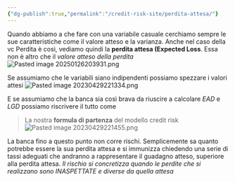 ```yaml
---
{"dg-publish":true,"permalink":"/credit-risk-site/perdita-attesa/"}
---
```


Quando abbiamo a che fare con una variabile casuale cerchiamo sempre le sue caratteristiche come il valore atteso e la varianza.
Anche nel caso della vc Perdita è così, vediamo quindi la **perdita attesa (Expected Loss**.
Essa non è altro che il *valore atteso della perdita*
![Pasted image 20250126203931.png](/img/user/Credit%20Risk%20_site/allegati/allegati/Pasted%20image%2020250126203931.png)

Se assumiamo che le variabili siano indipendenti possiamo spezzare i valori attesi
![Pasted image 20230429221334.png](/img/user/Credit%20Risk%20_site/allegati/Pasted%20image%2020230429221334.png)

E se assumiamo che la banca sia così brava da riuscire a calcolare $EAD$ e $LGD$ possiamo riscrivere il tutto come

> La nostra **formula di partenza** del modello credit risk 
> ![Pasted image 20230429221455.png](/img/user/Credit%20Risk%20_site/allegati/Pasted%20image%2020230429221455.png)

La banca fino a questo punto non corre rischi.
Semplicemente sa quanto potrebbe essere la sua perdita attesa e si immunizza chiedendo una serie di tassi adeguati che andranno a rappresentare il guadagno atteso, superiore alla perdita attesa.
*Il rischio si concretizza quando le perdite che si realizzano sono INASPETTATE e diverse da quella attesa*